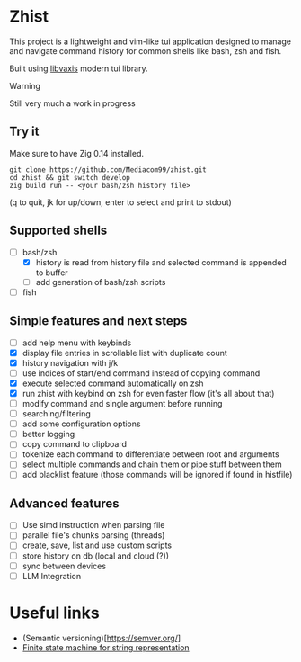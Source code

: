 # Zhist
This project is a lightweight and vim-like tui application designed 
to manage and navigate command history for common shells like bash, zsh and fish.

Built using [libvaxis](https://github.com/rockorager/libvaxis) modern tui library.

> [!WARNING]
> Still very much a work in progress

## Try it 
Make sure to have Zig 0.14 installed.
```shell
git clone https://github.com/Mediacom99/zhist.git
cd zhist && git switch develop
zig build run -- <your bash/zsh history file>
```
(q to quit, jk for up/down, enter to select and print to stdout)

## Supported shells
- [ ] bash/zsh
    - [x] history is read from history file and selected command is appended to buffer
    - [ ] add generation of bash/zsh scripts
- [ ] fish

## Simple features and next steps
- [ ] add help menu with keybinds
- [x] display file entries in scrollable list with duplicate count
- [x] history navigation with j/k
- [ ] use indices of start/end command instead of copying command
- [x] execute selected command automatically on zsh
- [x] run zhist with keybind on zsh for even faster flow (it's all about that)
- [ ] modify command and single argument before running
- [ ] searching/filtering
- [ ] add some configuration options
- [ ] better logging
- [ ] copy command to clipboard
- [ ] tokenize each command to differentiate between root and arguments
- [ ] select multiple commands and chain them or pipe stuff between them
- [ ] add blacklist feature (those commands will be ignored if found in histfile)

## Advanced features

- [ ] Use simd instruction when parsing file
- [ ] parallel file's chunks parsing (threads)
- [ ] create, save, list and use custom scripts
- [ ] store history on db (local and cloud (?))
- [ ] sync between devices
- [ ] LLM Integration

# Useful links
- (Semantic versioning)[https://semver.org/]
- [Finite state machine for string representation](https://burntsushi.net/transducers/#fsa-construction)
